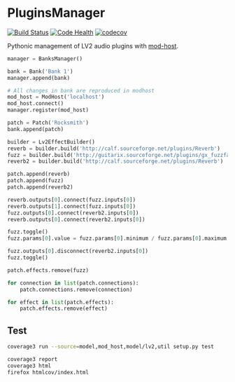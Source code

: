 # PluginsManager

[![Build Status](https://travis-ci.org/PedalPi/PluginsManager.svg?branch=master)](https://travis-ci.org/PedalPi/PluginsManager) [![Code Health](https://landscape.io/github/PedalPi/PluginsManager/master/landscape.svg?style=flat)](https://landscape.io/github/PedalPi/PluginsManager/master) [![codecov](https://codecov.io/gh/PedalPi/PluginsManager/branch/master/graph/badge.svg)](https://codecov.io/gh/PedalPi/PluginsManager)

Pythonic management of LV2 audio plugins with [mod-host](https://github.com/moddevices/mod-host).


```python
manager = BanksManager()

bank = Bank('Bank 1')
manager.append(bank)

# All changes in bank are reproduced in modhost
mod_host = ModHost('localhost')
mod_host.connect()
manager.register(mod_host)

patch = Patch('Rocksmith')
bank.append(patch)

builder = Lv2EffectBuilder()
reverb = builder.build('http://calf.sourceforge.net/plugins/Reverb')
fuzz = builder.build('http://guitarix.sourceforge.net/plugins/gx_fuzzfacefm_#_fuzzfacefm_')
reverb2 = builder.build('http://calf.sourceforge.net/plugins/Reverb')

patch.append(reverb)
patch.append(fuzz)
patch.append(reverb2)

reverb.outputs[0].connect(fuzz.inputs[0])
reverb.outputs[1].connect(fuzz.inputs[0])
fuzz.outputs[0].connect(reverb2.inputs[0])
reverb.outputs[0].connect(reverb2.inputs[0])

fuzz.toggle()
fuzz.params[0].value = fuzz.params[0].minimum / fuzz.params[0].maximum

fuzz.outputs[0].disconnect(reverb2.inputs[0])
fuzz.toggle()

patch.effects.remove(fuzz)

for connection in list(patch.connections):
    patch.connections.remove(connection)

for effect in list(patch.effects):
    patch.effects.remove(effect)
```

## Test

```bash
coverage3 run --source=model,mod_host,model/lv2,util setup.py test

coverage3 report
coverage3 html
firefox htmlcov/index.html
```
